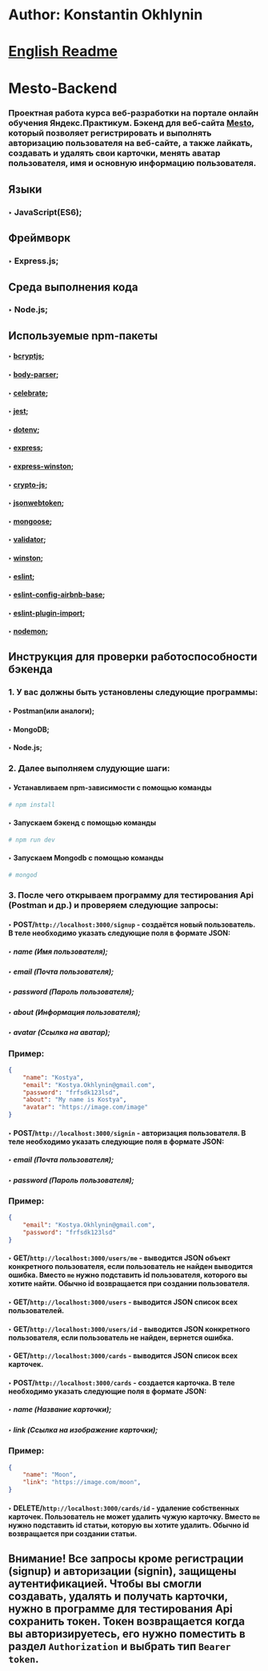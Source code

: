 # Author: Konstantin Okhlynin
# [**English Readme**](https://github.com/KonstantinOkhlynin/mesto--backend/blob/main/README.EN.MD)
# Mesto-Backend
### Проектная работа курса веб-разработки на портале онлайн обучения Яндекс.Практикум. Бэкенд для веб-сайта [Mesto](https://github.com/KonstantinOkhlynin/mesto--frontend), который позволяет регистрировать и выполнять авторизацию пользователя на веб-сайте, а также лайкать, создавать и удалять свои карточки, менять аватар пользователя, имя и основную информацию пользователя. 
## Языки
### ‣ JavaScript(ES6);
## Фреймворк
### ‣ Express.js;
## Среда выполнения кода
### ‣ Node.js;
## Используемые npm-пакеты
#### ‣ [bcryptjs](https://www.npmjs.com/package/bcryptjs);
#### ‣ [body-parser](https://www.npmjs.com/package/body-parser);
#### ‣ [celebrate](https://www.npmjs.com/package/celebrate);
#### ‣ [jest](https://www.npmjs.com/package/jest);
#### ‣ [dotenv](https://www.npmjs.com/package/dotenv);
#### ‣ [express](https://www.npmjs.com/package/express);
#### ‣ [express-winston](https://www.npmjs.com/package/express-winston);
#### ‣ [crypto-js](https://www.npmjs.com/package/crypto-js);
#### ‣ [jsonwebtoken](https://www.npmjs.com/package/file-loader);
#### ‣ [mongoose](https://www.npmjs.com/package/mongoose);
#### ‣ [validator](https://www.npmjs.com/package/validator);
#### ‣ [winston](https://www.npmjs.com/package/winston);
#### ‣ [eslint](https://www.npmjs.com/package/eslint);
#### ‣ [eslint-config-airbnb-base](https://www.npmjs.com/package/eslint-config-airbnb-base);
#### ‣ [eslint-plugin-import](https://www.npmjs.com/package/eslint-plugin-import);
#### ‣ [nodemon](https://www.npmjs.com/package/nodemon);
## Инструкция для проверки работоспособности бэкенда
### 1. У вас должны быть установлены следующие программы:
#### ‣ Postman(или аналоги);
#### ‣ MongoDB;
#### ‣ Node.js;
### 2. Далее выполняем слудующие шаги:
#### ‣ Устанавливаем npm-зависимости с помощью команды
```bash
# npm install
``` 
#### ‣ Запускаем бэкенд с помощью команды
```bash
# npm run dev
``` 
#### ‣ Запускаем Mongodb с помощью команды
```bash
# mongod
``` 
### 3. После чего открываем программу для тестирования Api (Postman и др.) и проверяем следующие запросы:
#### ‣ POST/`http://localhost:3000/signup` - создаётся новый пользователь. В теле необходимо указать следующие поля в формате JSON: 
##### ‣ name (Имя пользователя); 
##### ‣ email (Почта пользователя);
##### ‣ password (Пароль пользователя);
##### ‣ about (Информация пользователя);
##### ‣ avatar (Ссылка на аватар);
### Пример:
```json
{
    "name": "Kostya",
    "email": "Kostya.Okhlynin@gmail.com",
    "password": "frfsdk123lsd",
    "about": "My name is Kostya",
    "avatar": "https://image.com/image" 
}
```
#### ‣ POST/`http://localhost:3000/signin` - авторизация пользователя. В теле необходимо указать следующие поля в формате JSON:
##### ‣ email (Почта пользователя);
##### ‣ password (Пароль пользователя);
### Пример:
```json
{
    "email": "Kostya.Okhlynin@gmail.com",
    "password": "frfsdk123lsd" 
}
```
#### ‣ GET/`http://localhost:3000/users/me` - выводится JSON объект конкретного пользователя, если пользователь не найден выводится ошибка. Вместо `me` нужно подставить id пользователя, которого вы хотите найти. Обычно id возвращается при создании пользователя. 
#### ‣ GET/`http://localhost:3000/users` - выводится JSON список всех пользователей.
#### ‣ GET/`http://localhost:3000/users/id` - выводится JSON конкретного пользователя, если пользователь не найден, вернется ошибка.
#### ‣ GET/`http://localhost:3000/cards` - выводится JSON список всех карточек.
#### ‣ POST/`http://localhost:3000/cards` - создается карточка. В теле необходимо указать следующие поля в формате JSON: 
##### ‣ name (Название карточки); 
##### ‣ link (Ссылка на изображение карточки);
### Пример:
```json
{
    "name": "Moon",
    "link": "https://image.com/moon",
}
```
#### ‣ DELETE/`http://localhost:3000/cards/id` - удаление собственных карточек. Пользователь не может удалить чужую карточку. Вместо `me` нужно подставить id статьи, которую вы хотите удалить. Обычно id возвращается при создании статьи.
## Внимание! Все запросы кроме регистрации (signup) и авторизации (signin), защищены аутентификацией. Чтобы вы смогли создавать, удалять и получать карточки, нужно в программе для тестирования Api сохранить токен. Токен возвращается когда вы авторизируетесь, его нужно поместить в раздел `Authorization` и выбрать тип `Bearer token`.

